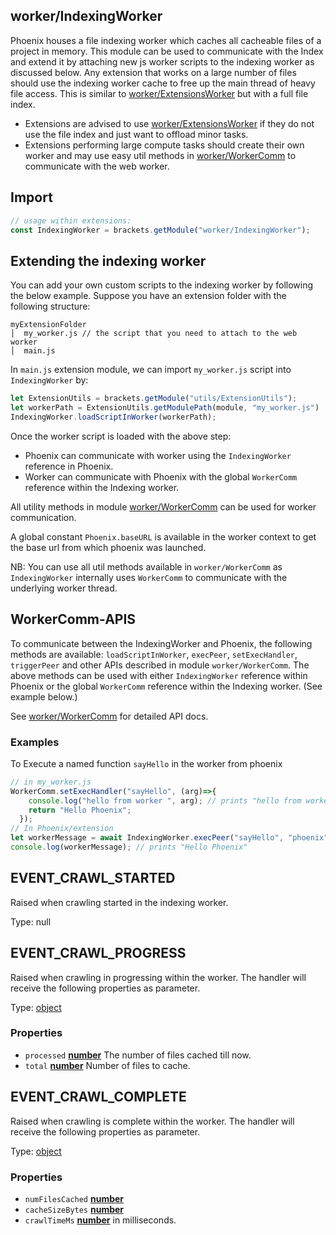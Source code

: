 <!-- Generated by documentation.js. Update this documentation by updating the source code. -->

## worker/IndexingWorker

Phoenix houses a file indexing worker which caches all cacheable files of a project in memory.
This module can be used to communicate with the Index and extend it by attaching new js worker scripts to the
indexing worker as discussed below. Any extension that works on a large number of files should use the indexing
worker cache to free up the main thread of heavy file access. This is similar to
[worker/ExtensionsWorker][1] but with a full file index.

*   Extensions are advised to use [worker/ExtensionsWorker][1] if they do not use the file index and
    just want to offload minor tasks.
*   Extensions performing large compute tasks should create their own worker and may use easy util methods in
    [worker/WorkerComm][2] to communicate with the web worker.

## Import

```js
// usage within extensions:
const IndexingWorker = brackets.getModule("worker/IndexingWorker");
```

## Extending the indexing worker

You can add your own custom scripts to the indexing worker by following the below example. Suppose you have an
extension folder with the following structure:

    myExtensionFolder
    │  my_worker.js // the script that you need to attach to the web worker
    │  main.js

In `main.js` extension module, we can import `my_worker.js` script into `IndexingWorker` by:

```js
let ExtensionUtils = brackets.getModule("utils/ExtensionUtils");
let workerPath = ExtensionUtils.getModulePath(module, "my_worker.js")
IndexingWorker.loadScriptInWorker(workerPath);
```

Once the worker script is loaded with the above step:

*   Phoenix can communicate with worker using the `IndexingWorker` reference in Phoenix.
*   Worker can communicate with Phoenix with the global `WorkerComm` reference within the Indexing worker.

All utility methods in module [worker/WorkerComm][2] can be used for worker communication.

A global constant `Phoenix.baseURL` is available in the worker context to get the base url from which phoenix was
launched.

NB: You can use all util methods available in `worker/WorkerComm` as `IndexingWorker` internally uses `WorkerComm`
to communicate with the underlying worker thread.

## WorkerComm-APIS

To communicate between the IndexingWorker and Phoenix, the following methods are available:
`loadScriptInWorker`, `execPeer`, `setExecHandler`, `triggerPeer` and other APIs described
in module `worker/WorkerComm`.
The above methods can be used with either `IndexingWorker` reference within Phoenix
or the global `WorkerComm` reference within the Indexing worker. (See example below.)

See [worker/WorkerComm][2] for detailed API docs.

### Examples

To Execute a named function `sayHello` in the worker from phoenix

```javascript
// in my_worker.js
WorkerComm.setExecHandler("sayHello", (arg)=>{
    console.log("hello from worker ", arg); // prints "hello from worker phoenix"
    return "Hello Phoenix";
  });
// In Phoenix/extension
let workerMessage = await IndexingWorker.execPeer("sayHello", "phoenix");
console.log(workerMessage); // prints "Hello Phoenix"
```

## EVENT_CRAWL_STARTED

Raised when crawling started in the indexing worker.

Type: null

## EVENT_CRAWL_PROGRESS

Raised when crawling in progressing within the worker. The handler will receive the
following properties as parameter.

Type: [object][3]

### Properties

*   `processed` **[number][4]** The number of files cached till now.
*   `total` **[number][4]** Number of files to cache.

## EVENT_CRAWL_COMPLETE

Raised when crawling is complete within the worker. The handler will receive the
following properties as parameter.

Type: [object][3]

### Properties

*   `numFilesCached` **[number][4]** 
*   `cacheSizeBytes` **[number][4]** 
*   `crawlTimeMs` **[number][4]** in milliseconds.

[1]: ExtensionsWorker-API

[2]: WorkerComm-API

[3]: https://developer.mozilla.org/docs/Web/JavaScript/Reference/Global_Objects/Object

[4]: https://developer.mozilla.org/docs/Web/JavaScript/Reference/Global_Objects/Number
